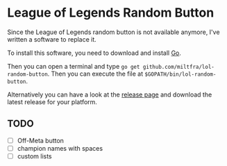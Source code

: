 # League of Legends Random Button

Since the League of Legends random button is not available anymore, I've written a software to replace it.

To install this software, you need to download and install [Go](https://golang.org/).

Then you can open a terminal and type `go get github.com/miltfra/lol-random-button`. Then you can execute the file at `$GOPATH/bin/lol-random-button`.

Alternatively you can have a look at the [release page](https://github.com/MiltFra/lol-random-button/releases) and download the latest release for your platform.

## TODO

- [ ] Off-Meta button
- [ ] champion names with spaces
- [ ] custom lists